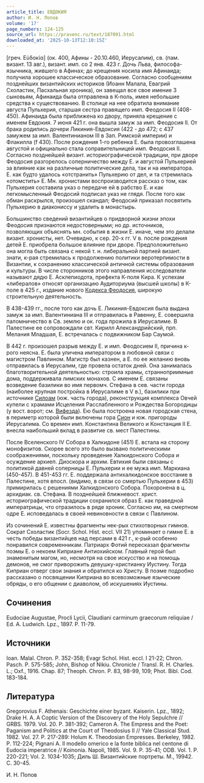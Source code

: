 ```yaml
---
article_title: ЕВДОКИЯ
author: И. Н. Попов
volume: '17'
page_numbers: 124-125
source_url: https://pravenc.ru/text/187091.html
downloaded_at: '2025-10-13T12:10:15Z'
---
```


[греч. Εὐδοκία] (ок. 400, Афины - 20.10.460, Иерусалим), св. (пам. визант. 13 авг.), визант. имп. со 2 янв. 423 г. Дочь Льва, философа-язычника, жившего в Афинах; до крещения носила имя Афинаида; получила хорошее классическое образование. Согласно сообщениям позднейших византийских историков (Иоанн Малала, Евагрий Схоластик, Пасхальная хроника), он завещал все свое имение 3 сыновьям, Афинаида была отправлена в К-поль, имея небольшие средства к существованию. В столице на нее обратила внимание августа Пульхерия, старшая сестра правящего имп. Феодосия II (408-450). Афинаида была приближена ко двору, приняла крещение с именем Евдокия. 7 июня 421 г. она вышла замуж за имп. Феодосия II. От брака родились дочери Ликиния-Евдоксия (422 - до 472; с 437 замужем за имп. Валентинианом III в Зап. Римской империи) и Флакилла (f 430). После рождения 1-го ребенка Е. была провозглашена августой и официально стала соправительницей имп. Феодосия II. Согласно позднейшей визант. историографической традиции, при дворе Феодосия разгорелось соперничество между Е. и августой Пульхерией за влияние как на различные политические дела, так и на императора. Е. как будто удалось «отстранить» Пульхерию от дел, и та стремилась «отомстить» Е. Мн. хронистами воспроизводится рассказ о том, как Пульхерия составила указ о передаче ей в рабство Е. и как легкомысленный Феодосий подписал yказ не глядя. После того как обман раскрылся, произошел скандал; Феодосий приказал посвятить Пульхерию в диакониссу и удалить в монастырь.

Большинство сведений византийцев о придворной жизни эпохи Феодосия признаются недостоверными; но др. источников, позволяющих объяснять мн. события в жизни Е. иначе, чем это делали визант. хронисты, нет. Очевидно, к сер. 20-х гг. V в. после рождения детей Е. приобрела большое влияние при дворе. Предположительно она могла быть связана с некой т. н. либеральной партией визант. знати, к-рая стремилась к продолжению политики веротерпимости в Византии, к сохранению классической античной системы образования и культуры. В числе сторонников этого направления исследователи называют дядю Е. Асклепиодота, префекта К-поля Кира. К успехам «либералов» относят организацию Аудиториума (высшей школы) в К-поле в 425 г., издание нового [Кодекса Феодосия](<https://pravenc.ru/text/Кодекса Феодосия.html>), широкую строительную деятельность.

В 438-439 гг., после того как дочь Е. Ликиния-Евдоксия была выдана замуж за имп. Валентиниана III и отправилась в Равенну, Е. совершила паломничество в Св. землю и ок. года прожила в Иерусалиме. В Палестине ее сопровождали свт. Кирилл Александрийский, прп. Мелания Младшая, Е. встречалась с подвижником Бар Саумой.

В 442 г. произошел разрыв между Е. и имп. Феодосием II, причина к-рого неясна. Е. была уличена императором в любовной связи с магистром Павлином. Магистр был казнен, а Е. по ее желанию вновь отправилась в Иерусалим, где провела остаток дней. Она занималась благотворительной деятельностью: строила храмы, странноприимные дома, поддерживала лимских монахов. С именем Е. связаны возведение базилики во имя первомч. Стефана в сев. части города (наиболее крупная постройка в Иерусалиме в V в.), базилики при источнике [Силоам](https://pravenc.ru/text/Силоам.html) (юж. часть города), реконструкция комплекса Овчей купели с храмами Исцеления Расслабленного и Рождества Богородицы (у вост. ворот; см. [Вифезда](https://pravenc.ru/text/Вифезда.html)). Ею была построена новая городская стена, в периметр которой были включены гора [Сион](https://pravenc.ru/text/Сион.html) и юж. пригороды Иерусалима. Со времен имп. Константина Великого и Констанция II Е. внесла наибольший вклад в развитие св. мест Палестины.

После Вселенского IV Собора в Халкидоне (451) Е. встала на сторону монофизитов. Скорее всего это было вызвано политическими соображениями, поскольку проведение Халкидонского Собора и осуждение архиеп. Диоскора и архим. Евтихия были связаны с политикой давней соперницы Е. Пульхерии и ее мужа имп. Маркиана (450-457). В 451-453 гг. Е. поддержала антихалкидонское восстание в Палестине, хотя впосл. (видимо, в связи со смертью Пульхерии в 453) примирилась с решениями Халкидонского Собора. Похоронена в ц. архидиак. св. Стефана. В позднейшей ближневост. христ. историографической традиции сохранился образ Е. как праведной императрицы, что отразилось в ряде хроник. Согласно им, на смертном одре Е. исповедалась в своей невиновности в связи с Павлином.

Из сочинений Е. известны фрагменты нек-рых стихотворных гимнов. Сократ Схоластик (Socr. Schol. Hist. eccl. VII 21) упоминает о гимне Е. в честь победы византийцев над персами в 421 г., к-рый особенно понравился современникам. Патриарх Фотий пересказал фрагменты поэмы Е. о некоем Киприане Антиохийском. Главный герой был знаменитым магом, но, несмотря на свое искусство и на помощь демонов, не смог приворожить девушку-христианку Иустину. Тогда Киприан отверг свои знания и обратился ко Христу. В поэме подробно рассказано о посвящении Киприана во всевозможные языческие обряды, о его общении с диаволом, об искушениях Иустины.

## Сочинения

Eudociae Augustae, Procli Lycii, Claudiani carminum graecorum reliquiae / Ed. A. Ludwich. Lpz., 1897. P. 11-79.

## Источники

Ioan. Malal. Chron. P. 352-358; Evagr Schol. Hist. eccl. I 21-22; Chron. Pasch. P. 575-585; John, Bishop of Nikiu. Chronicle / Transl. R. H. Charles. L.; Oxf., 1916. Chap. 87; Theoph. Chron. P. 83, 98-99, 109; Phot. Bibl. Cod. 183-184.

## Литература

Gregorovius F. Athenais: Geschichte einer byzant. Kaiserin. Lpz., 1892; Drake H. A. A Coptic Version of the Discovery of the Holy Sepulchre // GRBS. 1979. Vol. 20. P. 381-392; Cameron A. The Empress and the Poet: Paganism and Politics at the Court of Theodosius II // Yale Classical Stud. 1982. Vol. 27. P. 217-289: Holum K. Theodosian Empresses. Berkeley, 1982. P. 112-224; Pignani A. Il modello omerico e la fonte biblica nel centone di Eudocia imperatrice // Koinonia. Napoli, 1985. Vol. 9. P. 35-41; ODB. Vol. 1. P. 220-221; Vol. 2. 1034-1035; Диль Ш. Византийские портреты. M., 19942. С. 30-45.

И. Н. Попов
